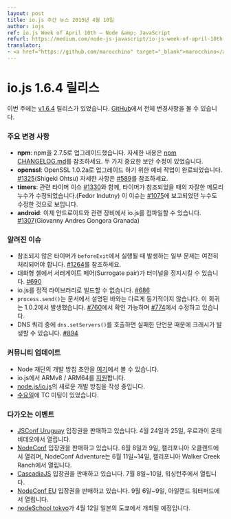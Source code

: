 ```yaml
---
layout: post
title: io.js 주간 뉴스 2015년 4월 10일
author: iojs
ref: io.js Week of April 10th — Node &amp; JavaScript
refurl: https://medium.com/node-js-javascript/io-js-week-of-april-10th-cbf6cf32409
translator:
- <a href="https://github.com/marocchino" target="_blank">marocchino</a>
---
```


# io.js 1.6.4 릴리스

<!--
This week we had one io.js release [v1.6.4](https://iojs.org/dist/v1.6.4/), complete changelog can be found [on GitHub](https://github.com/nodejs/node/blob/v1.x/CHANGELOG.md).
-->
이번 주에는 [v1.6.4](https://iojs.org/dist/v1.6.4/) 릴리스가 있었습니다. [GitHub](https://github.com/nodejs/node/blob/v1.x/CHANGELOG.md)에서 전체 변경사항을 볼 수 있습니다.

### 주요 변경 사항

<!--
* **npm**: upgrade npm to 2.7.5. See [npm CHANGELOG.md](https://github.com/npm/npm/blob/master/CHANGELOG.md#v275-2015-03-26) for details. Includes two important security fixes.
* **openssl**: preliminary work has been done for an upcoming upgrade to OpenSSL 1.0.2a [#1325](https://github.com/nodejs/node/pull/1325) (Shigeki Ohtsu). See [#589](https://github.com/nodejs/node/issues/589) for additional details.
* **timers**: a minor memory leak when timers are unreferenced was fixed, alongside some related timers issues [#1330](https://github.com/nodejs/node/pull/1330) (Fedor Indutny). This appears to have fixed the remaining leak reported in [#1075](https://github.com/nodejs/node/issues/1075).
* **android**: it is now possible to compile io.js for Android and related devices [#1307](https://github.com/nodejs/node/pull/1307) (Giovanny Andres Gongora Granada).
-->

* **npm**: npm을 2.7.5로 업그레이드했습니다. 자세한 내용은 [npm CHANGELOG.md](https://github.com/npm/npm/blob/master/CHANGELOG.md#v275-2015-03-26)를 참조하세요. 두 가지 중요한 보안 수정이 있었습니다.
* **openssl**: OpenSSL 1.0.2a로 업그레이드 하기 위한 예비 작업이 완료되었습니다. [#1325](https://github.com/nodejs/node/pull/1325)(Shigeki Ohtsu) 자세한 사항은 [#589](https://github.com/nodejs/node/issues/589)를 참조하세요.
* **timers**: 관련 타이머 이슈 [#1330](https://github.com/nodejs/node/pull/1330)와 함께, 타이머가 참조되었을 때의 자잘한 메모리 누수가 수정되었습니다.(Fedor Indutny) 이 이슈는 [#1075](https://github.com/nodejs/node/issues/1075)에 보고되었던 누수도 수정한 것으로 보입니다.
* **android**: 이제 안드로이드와 관련 장비에서 io.js를 컴파일할 수 있습니다. [#1307](https://github.com/nodejs/node/pull/1307)(Giovanny Andres Gongora Granada)

### 알려진 이슈

<!--
* Some problems with unreferenced timers running during `beforeExit` are still to be resolved. See [#1264](https://github.com/nodejs/node/issues/1264).
* Surrogate pair in REPL can freeze terminal [#690](https://github.com/nodejs/node/issues/690)
* Not possible to build io.js as a static library [#686](https://github.com/nodejs/node/issues/686)
* `process.send()` is not synchronous as the docs suggest, a regression introduced in 1.0.2, see [#760](https://github.com/nodejs/node/issues/760) and fix in [#774](https://github.com/nodejs/node/issues/774)
* Calling `dns.setServers()` while a DNS query is in progress can cause the process to crash on a failed assertion [#894](https://github.com/nodejs/node/issues/894)
-->

* 참조되지 않은 타이머가 `beforeExit`에서 실행될 때 발생하는 일부 문제는 여전히 처리되어야 합니다. [#1264](https://github.com/nodejs/node/issues/1264)를 참조하세요.
* 대화형 셸에서 서러게이트 페어(Surrogate pair)가 터미널을 정지시킬 수 있습니다. [#690](https://github.com/nodejs/node/issues/690)
* io.js를 정적 라이브러리로 빌드할 수 없습니다. [#686](https://github.com/nodejs/node/issues/686)
* `process.send()`는 문서에서 설명된 바와는 다르게 동기적이지 않습니다. 이 회귀는 1.0.2에서 발생했습니다. [#760](https://github.com/nodejs/node/issues/760)에서 확인 가능하며 [#774](https://github.com/nodejs/node/issues/774)에서 수정하고 있습니다.
* DNS 쿼리 중에 `dns.setServers()`를 호출하면 실패한 단언문 때문에 크래시가 발생할 수 있습니다. [#894](https://github.com/nodejs/node/issues/894)

### 커뮤니티 업데이트

<!--
* Node Foundation dev policy draft is [here](https://github.com/jasnell/dev-policy)
* ARMv8 / ARM64 [support](https://twitter.com/rvagg/status/586050873349939201) on io.js
* Continued work on a new dev policy for [node.js/io.js](https://github.com/jasnell/dev-policy)
* TC call from [Wednesday](https://www.youtube.com/watch?v=OjlK8k10oyo)
-->

* Node 재단의 개발 방침 초안을 [여기](https://github.com/jasnell/dev-policy)에서 볼 수 있습니다.
* io.js에서 ARMv8 / ARM64를 [지원](https://twitter.com/rvagg/status/586050873349939201)합니다.
* [node.js/io.js](https://github.com/jasnell/dev-policy)의 새로운 개발 방침을 작성 중입니다.
* [수요일](https://www.youtube.com/watch?v=OjlK8k10oyo)에 TC 미팅이 있었습니다.

### 다가오는 이벤트

<!--
* [JSConf Uruguay](http://jsconf.uy) tickets are on sale, April 24th & 25th at Montevideo, Uruguay
* [NodeConf Adventure](http://nodeconf.com/) tickets are on sale, June 11th - 14th at Walker Creek Ranch, CA
* [CascadiaJS](http://2015.cascadiajs.com/) tickets are on sale, July 8th - 10th at Washington State
* [NodeConf EU](http://nodeconf.eu/) tickets are on sale, September 6th - 9th at Waterford, Ireland
* [nodeSchool Tokyo](http://nodejs.connpass.com/event/13182/) will be held in April 12th at Tokyo, Japan
-->

* [JSConf Uruguay](http://jsconf.uy) 입장권을 판매하고 있습니다. 4월 24일과 25일, 우르과이 몬테비데오에서 열립니다.
* [NodeConf](http://nodeconf.com/) 입장권을 판매하고 있습니다. 6월 8일과 9일, 캘리포니아 오클랜드에서 열리며, NodeConf Adventure는 6월 11일~14일, 캘리포니아 Walker Creek Ranch에서 열립니다.
* [CascadiaJS](http://2015.cascadiajs.com/) 입장권을 판매하고 있습니다. 7월 8일~10일, 워싱턴주에서 열립니다.
* [NodeConf EU](http://nodeconf.eu/) 입장권을 판매하고 있습니다. 9월 6일~9일, 아일랜드 워터퍼드에서 열립니다.
* [nodeSchool tokyo](http://nodejs.connpass.com/event/13182/)가 4월 12일 일본의 도쿄에서 개최될 예정입니다.
